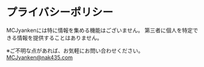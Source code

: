 # プライバシーポリシー

MCJyankenには特に情報を集める機能はございません。
第三者に個人を特定できる情報を提供することはありません。

※ご不明な点があれば、お気軽にお問い合わせください。      MCJyanken@nak435.com
